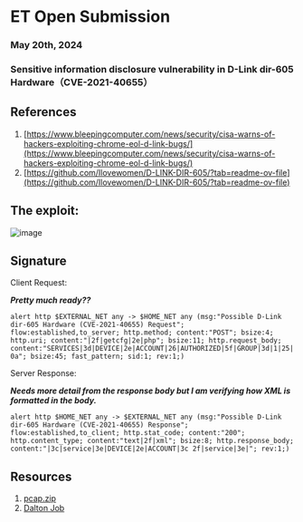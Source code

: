# ET Open Submission
### May 20th, 2024
### Sensitive information disclosure vulnerability in D-Link dir-605 Hardware（CVE-2021-40655）

## References

1. [https://www.bleepingcomputer.com/news/security/cisa-warns-of-hackers-exploiting-chrome-eol-d-link-bugs/](https://www.bleepingcomputer.com/news/security/cisa-warns-of-hackers-exploiting-chrome-eol-d-link-bugs/)
2. [https://github.com/Ilovewomen/D-LINK-DIR-605/?tab=readme-ov-file](https://github.com/Ilovewomen/D-LINK-DIR-605/?tab=readme-ov-file)


## The exploit:

![image](https://github.com/eatinsundip/Suricata/assets/43767555/a5dd4a01-d392-4aa4-afbb-26ee1c6d6619)


## Signature

Client Request: 

***Pretty much ready??***

```alert http $EXTERNAL_NET any -> $HOME_NET any (msg:"Possible D-Link dir-605 Hardware (CVE-2021-40655) Request"; flow:established,to_server; http.method; content:"POST"; bsize:4; http.uri; content:"|2f|getcfg|2e|php"; bsize:11; http.request_body; content:"SERVICES|3d|DEVICE|2e|ACCOUNT|26|AUTHORIZED|5f|GROUP|3d|1|25|0a"; bsize:45; fast_pattern; sid:1; rev:1;)```

Server Response:

***Needs more detail from the response body but I am verifying how XML is formatted in the body.***

```alert http $HOME_NET any -> $EXTERNAL_NET any (msg:"Possible D-Link dir-605 Hardware (CVE-2021-40655) Response"; flow:established,to_client; http.stat_code; content:"200"; http.content_type; content:"text|2f|xml"; bsize:8; http.response_body; content:"|3c|service|3e|DEVICE|2e|ACCOUNT|3c 2f|service|3e|"; rev:1;)```

## Resources

1. [pcap.zip](https://github.com/eatinsundip/Suricata/files/15380245/pcap.zip)
2. [Dalton Job](https://dalton.securitymidwest.net/dalton/coverage/job/044fe1037e72cc8d)
